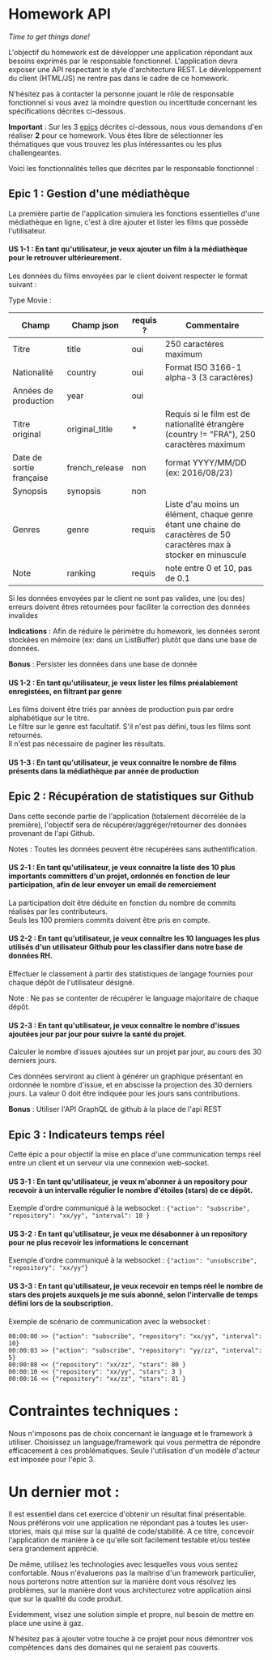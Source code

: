 # Homework API

_Time to get things done!_

L'objectif du homework est de développer une application répondant aux besoins exprimés par le responsable fonctionnel. L'application devra exposer une API respectant le style d'architecture REST. Le développement du client (HTML/JS) ne rentre pas dans le cadre de ce homework.

N'hésitez pas à contacter la personne jouant le rôle de responsable fonctionnel si vous avez la moindre question ou incertitude concernant les spécifications décrites ci-dessous.

**Important** : Sur les 3 [epics](http://www.fabrice-aimetti.fr/dotclear/index.php?post/2009/08/20/La-difference-entre-les-termes-Agiles-Themes-Epics-et-User-Stories) décrites ci-dessous, nous vous demandons d'en réaliser **2** pour ce homework. Vous êtes libre de sélectionner les thématiques que vous trouvez les plus intéressantes ou les plus challengeantes.

Voici les fonctionnalités telles que décrites par le responsable fonctionnel :

## Epic 1 : Gestion d'une médiathèque

La première partie de l'application simulera les fonctions essentielles d'une médiathèque en ligne, c'est à dire ajouter et lister les films que possède l'utilisateur.

#### US 1-1 : En tant qu'utilisateur, je veux ajouter un film à la médiathèque pour le retrouver ultérieurement.

Les données du films envoyées par le client doivent respecter le format suivant :

Type Movie :

Champ                    | Champ json     | requis ?  | Commentaire
-------------------------|----------------|-----------|----------------------------
Titre                    | title          | oui       | 250 caractères maximum
Nationalité              | country        | oui       | Format ISO 3166-1 alpha-3 (3 caractères)
Années de production     | year           | oui
Titre original           | original_title | *         | Requis si le film est de nationalité étrangère (country != "FRA"), 250 caractères maximum
Date de sortie française | french_release | non       | format YYYY/MM/DD (ex: 2016/08/23)
Synopsis                 | synopsis       | non       |
Genres                   | genre          | requis    | Liste d'au moins un élément, chaque genre étant une chaine de caractères de 50 caractères max à stocker en minuscule
Note                     | ranking        | requis    | note entre 0 et 10, pas de 0.1

Si les données envoyées par le client ne sont pas valides, une (ou des) erreurs doivent êtres retournées pour faciliter la correction des données invalides

**Indications** : Afin de réduire le périmètre du homework, les données seront stockées en mémoire (ex: dans un ListBuffer) plutôt que dans une base de données.

**Bonus** : Persister les données dans une base de donnée

#### US 1-2 : En tant qu'utilisateur, je veux lister les films préalablement enregistées, en filtrant par genre

Les films doivent être triés par années de production puis par ordre alphabétique sur le titre.<br>
Le filtre sur le genre est facultatif. S'il n'est pas défini, tous les films sont retournés.<br>
Il n'est pas nécessaire de paginer les résultats.

#### US 1-3 : En tant qu'utilisateur, je veux connaitre le nombre de films présents dans la médiathèque par année de production

## Epic 2 : Récupération de statistiques sur Github

Dans cette seconde partie de l'application (totalement décorrélée de la première), l'objectif sera de récupérer/aggréger/retourner des données provenant de l'api Github.

Notes : Toutes les données peuvent être récupérées sans authentification.

#### US 2-1 : En tant qu'utilisateur, je veux connaitre la liste des 10 plus importants committers d'un projet, ordonnés en fonction de leur participation, afin de leur envoyer un email de remerciement

La participation doit être déduite en fonction du nombre de commits réalisés par les contributeurs.<br>
Seuls les 100 premiers commits doivent être pris en compte.

#### US 2-2 : En tant qu'utilisateur, je veux connaître les 10 languages les plus utilisés d'un utilisateur Github pour les classifier dans notre base de données RH.

Effectuer le classement à partir des statistiques de langage fournies pour chaque dépôt de l'utilisateur désigné.

Note : Ne pas se contenter de récupérer le language majoritaire de chaque dépôt.

#### US 2-3 : En tant qu'utilisateur, je veux connaître le nombre d'issues ajoutées jour par jour pour suivre la santé du projet.

Calculer le nombre d'issues ajoutées sur un projet par jour, au cours des 30 derniers jours.

Ces données serviront au client à générer un graphique présentant en ordonnée le nombre d'issue, et en abscisse la projection des 30 derniers jours. La valeur 0 doit être indiquée pour les jours sans contributions.

**Bonus** : Utiliser l'API GraphQL de github à la place de l'api REST

## Epic 3 : Indicateurs temps réel

Cette épic a pour objectif la mise en place d'une communication temps réel entre un client et un serveur via une connexion web-socket.

#### US 3-1 : En tant qu'utilisateur, je veux m'abonner à un repository pour recevoir à un intervalle régulier le nombre d'étoiles (stars) de ce dépôt.

Exemple d'ordre communiqué à la websocket : ```{"action": "subscribe", "repository": "xx/yy", "interval": 10 }```

#### US 3-2 : En tant qu'utilisateur, je veux me désabonner à un repository pour ne plus recevoir les informations le concernant

Exemple d'ordre communiqué à la websocket : ```{"action": "unsubscribe", "repository": "xx/yy"}```

#### US 3-3 : En tant qu'utilisateur, je veux recevoir en temps réel le nombre de stars des projets auxquels je me suis abonné, selon l'intervalle de temps défini lors de la soubscription.

Exemple de scénario de communication avec la websocket :

```
00:00:00 >> {"action": "subscribe", "repository": "xx/yy", "interval": 10}
00:00:03 >> {"action": "subscribe", "repository": "yy/zz", "interval": 5}
00:00:08 << {"repository": "xx/zz", "stars": 80 }
00:00:10 << {"repository": "xx/yy", "stars": 3 }
00:00:16 << {"repository": "xx/zz", "stars": 81 }
```

# Contraintes techniques :

Nous n'imposons pas de choix concernant le language et le framework à utiliser. Choisissez un language/framework qui vous permettra de répondre efficacement à ces problématiques.
Seule l'utilisation d'un modèle d'acteur est imposée pour l'épic 3.

# Un dernier mot :

Il est essentiel dans cet exercice d'obtenir un résultat final présentable. Nous préférons voir une application ne répondant pas à toutes les user-stories, mais qui mise sur la qualité de code/stabilité. A ce titre, concevoir l'application de manière à ce qu'elle soit facilement testable et/ou testée sera grandement apprécié.

De même, utilisez les technologies avec lesquelles vous vous sentez confortable. Nous n'évaluerons pas la maitrise d'un framework particulier, nous porterons notre attention sur la manière dont vous résolvez les problèmes, sur la manière dont vous architecturez votre application ainsi que sur la qualité du code produit.

Evidemment, visez une solution simple et propre, nul besoin de mettre en place une usine à gaz.

N'hésitez pas à ajouter votre touche à ce projet pour nous démontrer vos compétences dans des domaines qui ne seraient pas couverts.
